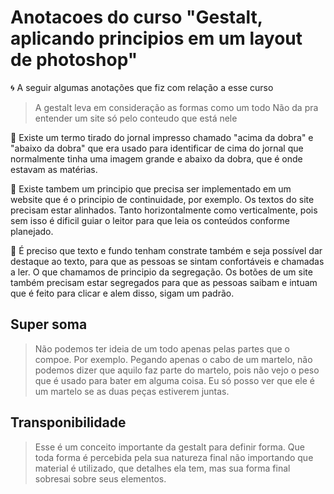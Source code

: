 # Anotacoes do curso "Gestalt, aplicando principios em um layout de photoshop"
:cyclone: A seguir algumas anotações que fiz com relação a esse curso

>A gestalt leva em consideração as formas como um todo
Não da pra entender um site só pelo conteudo que está nele

:newspaper: Existe um termo tirado do jornal impresso chamado "acima da dobra" e "abaixo da dobra" que era usado para identificar de cima do jornal que normalmente tinha uma imagem grande e abaixo da dobra, que é onde estavam as matérias.


:triangular_ruler: Existe tambem um principio que precisa ser implementado em um website que é o principio de continuidade, por exemplo. Os textos do site precisam estar alinhados. Tanto horizontalmente como verticalmente, pois sem isso é dificil guiar o leitor para que leia os conteúdos conforme planejado.

:flashlight: É preciso que texto e fundo tenham constrate também e seja possível dar destaque ao texto, para que as pessoas se sintam confortáveis e chamadas a ler. O que chamamos de principio da segregação. Os botões de um site também precisam estar segregados para que as pessoas saibam e intuam que é feito para clicar e alem disso, sigam um padrão.

## Super soma
>Não podemos ter ideia de um todo apenas pelas partes que o compoe. Por exemplo. Pegando apenas o cabo de um martelo, não podemos dizer que aquilo faz parte do martelo, pois não vejo o peso que é usado para bater em alguma coisa. Eu só posso ver que ele é um martelo se as duas peças estiverem juntas.

## Transponibilidade
>Esse é um conceito importante da gestalt para definir forma. Que toda forma é percebida pela sua natureza final não importando que material é utilizado, que detalhes ela tem, mas sua forma final sobresai sobre seus elementos.
